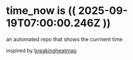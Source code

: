 # time_now is (( 2025-09-19T07:00:00.246Z ))

an automated repo that shows the currnent time

inspired by [breakingheatmap](https://github.com/breakingheatmap/breakingheatmap)